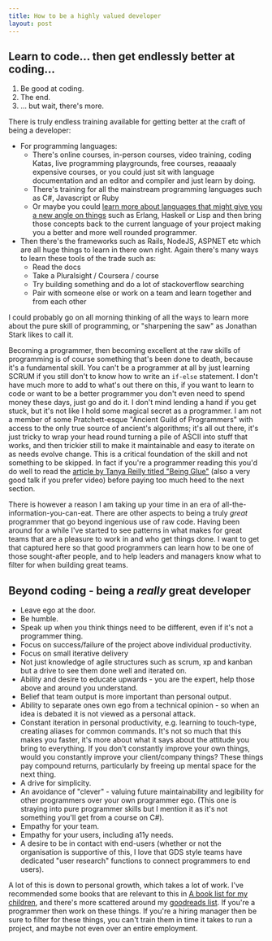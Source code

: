 ```yaml
---
title: How to be a highly valued developer
layout: post
---
```


## Learn to code... then get endlessly better at coding...

1. Be good at coding.
2. The end.
3. ... but wait, there's more.

There is truly endless training available for getting better at the craft of being a developer:

* For programming languages:
	* There's online courses, in-person courses, video training, coding Katas, live programming playgrounds, free courses, reaaaaly expensive courses, or you could just sit with language documentation and an editor and compiler and just learn by doing.
	* There's training for all the mainstream programming languages such as C#, Javascript or Ruby
	* Or maybe you could [learn more about languages that might give you a new angle on things](https://www.amazon.com/Seven-Languages-Weeks-Programming-Programmers/dp/193435659X) such as Erlang, Haskell or Lisp and then bring those concepts back to the current language of your project making you a better and more well rounded programmer.
* Then there's the frameworks such as Rails, NodeJS, ASPNET etc which are all huge things to learn in there own right. Again there's many ways to learn these tools of the trade such as:
	* Read the docs
	* Take a Pluralsight / Coursera / course
	* Try building something and do a lot of stackoverflow searching
	* Pair with someone else or work on a team and learn together and from each other

I could probably go on all morning thinking of all the ways to learn more about the pure skill of programming, or "sharpening the saw" as Jonathan Stark likes to call it.

Becoming a programmer, then becoming excellent at the raw skills of programming is of course something that's been done to death, because it's a fundamental skill. You can't be a programmer at all by just learning SCRUM if you still don't to know how to write an `if-else` statement. I don't have much more to add to what's out there on this, if you want to learn to code or want to be a better programmer you don't even need to spend money these days, just go and do it. I don't mind lending a hand if you get stuck, but it's not like I hold some magical secret as a programmer. I am not a member of some Pratchett-esque "Ancient Guild of Programmers" with access to the only true source of ancient's algorithms; it's all out there, it's just tricky to wrap your head round turning a pile of ASCII into stuff that works, and then trickier still to make it maintainable and easy to iterate on as needs evolve change. This is a critical foundation of the skill and not something to be skipped. In fact if you're a programmer reading this you'd do well to read the [article by Tanya Reilly titled "Being Glue"](https://noidea.dog/glue) (also a very good talk if you prefer video) before paying too much heed to the next section.

There is however a reason I am taking up your time in an era of all-the-information-you-can-eat. There are other aspects to being a truly *great* programmer that go beyond ingenious use of raw code. Having been around for a while I've started to see patterns in what makes for great teams that are a pleasure to work in and who get things done. I want to get that captured here so that good programmers can learn how to be one of those sought-after people, and to help leaders and managers know what to filter for when building great teams.

## Beyond coding - being a *really* great developer

* Leave ego at the door.
* Be humble.
* Speak up when you think things need to be different, even if it's not a programmer thing.
* Focus on success/failure of the project above individual productivity.
* Focus on small iterative delivery
* Not just knowledge of agile structures such as scrum, xp and kanban but a drive to see them done well and iterated on.
* Ability and desire to educate upwards - you are the expert, help those above and around you understand.
* Belief that team output is more important than personal output.
* Ability to separate ones own ego from a technical opinion - so when an idea is debated it is not viewed as a personal attack.
* Constant iteration in personal productivity, e.g. learning to touch-type, creating aliases for common commands. It's not so much that this makes you faster, it's more about what it says about the attitude you bring to everything. If you don't constantly improve your own things, would you constantly improve your client/company things? These things pay compound returns, particularly by freeing up mental space for the next thing.
* A drive for simplicity.
* An avoidance of "clever" - valuing future maintainability and legibility for other programmers over your own programmer ego. (This one is straying into pure programmer skills but I mention it as it's not something you'll get from a course on C#).
* Empathy for your team.
* Empathy for your users, including a11y needs.
* A desire to be in contact with end-users (whether or not the organisation is supportive of this, I love that GDS style teams have dedicated "user research" functions to connect programmers to end users).


A lot of this is down to personal growth, which takes a lot of work. I've recommended some books that are relevant to this in [A book list for my children](/2021/01/25/a-book-list-for-my-children/), and there's more scattered around my [goodreads list](https://www.goodreads.com/review/list/50628592?shelf=read). If you're a programmer then work on these things. If you're a hiring manager then be sure to filter for these things, you can't train them in time it takes to run a project, and maybe not even over an entire employment.
